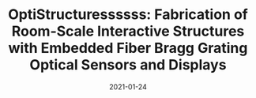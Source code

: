 ---
title: 'OptiStructuressssss: Fabrication of Room-Scale Interactive Structures with Embedded Fiber Bragg Grating Optical Sensors and Displays'
authors: 'Saiganesh Swaminathan, Jonathan Fagert, Michael Rivera, Andrew Cao, Gierad Laput, Hae Young Noh, Scott E Hudson'
venue: 'ACM IMWUT 2020'
doi: 'https://doi.org/10.1145/3397310'
reason: 'I think this is a really complete paper. From fabrication pipeline, to sensing, to a solid evaluation.'
picked_by: 'Anup'
date: 2021-01-24
---